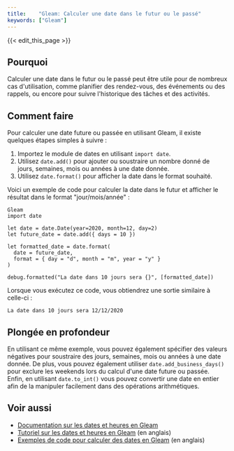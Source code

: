 ```yaml
---
title:    "Gleam: Calculer une date dans le futur ou le passé"
keywords: ["Gleam"]
---
```


{{< edit_this_page >}}

## Pourquoi

Calculer une date dans le futur ou le passé peut être utile pour de nombreux cas d'utilisation, comme planifier des rendez-vous, des événements ou des rappels, ou encore pour suivre l'historique des tâches et des activités.

## Comment faire

Pour calculer une date future ou passée en utilisant Gleam, il existe quelques étapes simples à suivre :

1. Importez le module de dates en utilisant `import date`.
2. Utilisez `date.add()` pour ajouter ou soustraire un nombre donné de jours, semaines, mois ou années à une date donnée.
3. Utilisez `date.format()` pour afficher la date dans le format souhaité.

Voici un exemple de code pour calculer la date dans le futur et afficher le résultat dans le format "jour/mois/année" :

```
Gleam
import date

let date = date.Date(year=2020, month=12, day=2)
let future_date = date.add({ days = 10 })

let formatted_date = date.format(
  date = future_date,
  format = { day = "d", month = "m", year = "y" }
)

debug.formatted("La date dans 10 jours sera {}", [formatted_date])
```

Lorsque vous exécutez ce code, vous obtiendrez une sortie similaire à celle-ci :

```
La date dans 10 jours sera 12/12/2020
```

## Plongée en profondeur

En utilisant ce même exemple, vous pouvez également spécifier des valeurs négatives pour soustraire des jours, semaines, mois ou années à une date donnée. De plus, vous pouvez également utiliser `date.add_business_days()` pour exclure les weekends lors du calcul d'une date future ou passée. Enfin, en utilisant `date.to_int()` vous pouvez convertir une date en entier afin de la manipuler facilement dans des opérations arithmétiques.

## Voir aussi

- [Documentation sur les dates et heures en Gleam](https://gleam.run/documentation/standard_library/date_time/)
- [Tutoriel sur les dates et heures en Gleam](https://www.codementor.io/@ingwene/today-s-date-and-time-in-gleam-p06rraugz) (en anglais)
- [Exemples de code pour calculer des dates en Gleam](https://www.programiz.com/gleam-programming/examples/get-date-time) (en anglais)